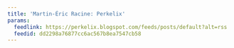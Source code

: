 ```yaml
---
title: 'Martin-Éric Racine: Perkelix'
params:
  feedlink: https://perkelix.blogspot.com/feeds/posts/default?alt=rss
  feedid: dd2298a76877cc6ac567b8ea7547cb58
---
```


